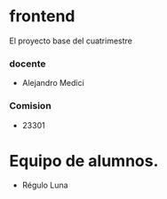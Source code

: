 # frontend

El proyecto base del cuatrimestre

### docente

- Alejandro Medici

### Comision

- 23301

# Equipo de alumnos.

- Régulo Luna
